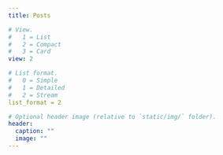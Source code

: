 ```yaml
---
title: Posts

# View.
#   1 = List
#   2 = Compact
#   3 = Card
view: 2

# List format.
#   0 = Simple
#   1 = Detailed
#   2 = Stream
list_format = 2

# Optional header image (relative to `static/img/` folder).
header:
  caption: ""
  image: ""
---
```

